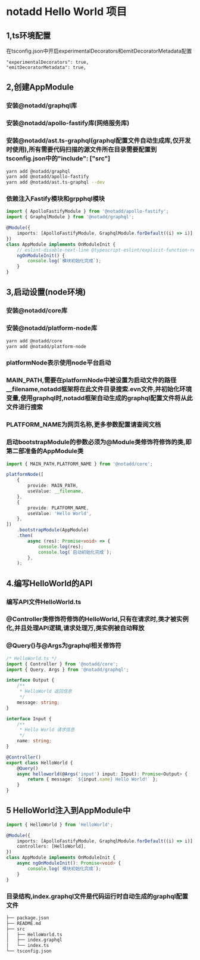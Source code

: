 # notadd Hello World 项目

## 1,ts环境配置

在tsconfig.json中开启experimentalDecorators和emitDecoratorMetadata配置

``` file
"experimentalDecorators": true,
"emitDecoratorMetadata": true,
```

## 2,创建AppModule

### 安装@notadd/graphql库

### 安装@notadd/apollo-fastify库(网络服务库)

### 安装@notadd/ast.ts-graphql(graphql配置文件自动生成库,仅开发时使用),所有需要代码扫描的源文件所在目录需要配置到tsconfig.json中的"include": ["src"]

``` bash
yarn add @notadd/graphql
yarn add @notadd/apollo-fastify
yarn add @notadd/ast.ts-graphql --dev
```

### 依赖注入Fastify模块和grpphql模块

``` typescript
import { ApolloFastifyModule } from '@notadd/apollo-fastify';
import { GraphqlModule } from '@notadd/graphql';

@Module({
    imports: [ApolloFastifyModule, GraphqlModule.forDefault((i) => i)],
})
class AppModule implements OnModuleInit {
    // eslint-disable-next-line @typescript-eslint/explicit-function-return-type
    ngOnModuleInit() {
        console.log(`模块初始化完成`);
    }
}
```

## 3,启动设置(node环境)

### 安装@notadd/core库

### 安装@notadd/platform-node库

``` bash
yarn add @notadd/core
yarn add @notadd/platform-node
```

### platformNode表示使用node平台启动

### MAIN_PATH,需要在platformNode中被设置为启动文件的路径__filename,notadd框架将在此文件目录搜索.evn文件,并初始化环境变量,使用graphql时,notadd框架自动生成的graphql配置文件将从此文件进行搜索

### PLATFORM_NAME为网页名称,更多参数配置请查阅文档

### 启动bootstrapModule的参数必须为@Module类修饰符修饰的类,即第二部准备的AppModule类

``` typescript
import { MAIN_PATH,PLATFORM_NAME } from '@notadd/core';

platformNode([
    {
        provide: MAIN_PATH,
        useValue: __filename,
    },
    {
        provide: PLATFORM_NAME,
        useValue: 'Hello World',
    },
])
    .bootstrapModule(AppModule)
    .then(
        async (res): Promise<void> => {
            console.log(res);
            console.log(`启动初始化完成`);
        },
    );
```

## 4.编写HelloWorld的API

### 编写API文件HelloWorld.ts

### @Controller类修饰符修饰的HelloWorld,只有在请求时,类才被实例化,并且处理API逻辑,请求处理万,类实例被自动释放

### @Query()与@Args为graphql相关修饰符

``` typescript
/* HelloWorld.ts */
import { Controller } from '@notadd/core';
import { Query, Args } from '@notadd/graphql';

interface Output {
    /**
     * HelloWorld 返回信息
     */
    message: string;
}

interface Input {
    /**
     * Hello World 请求信息
     */
    name: string;
}

@Controller()
export class HelloWorld {
    @Query()
    async helloworld(@Args('input') input: Input): Promise<Output> {
        return { message: `${input.name} Hello World!` };
    }
}

```

## 5 HelloWorld注入到AppModule中

``` typescript
import { HelloWorld } from 'HelloWorld';

@Module({
    imports: [ApolloFastifyModule, GraphqlModule.forDefault((i) => i)],
    controllers: [HelloWorld],
})
class AppModule implements OnModuleInit {
    async ngOnModuleInit(): Promise<void> {
        console.log(`模块初始化完成`);
    }
}
```

### 目录结构,index.graphql文件是代码运行时自动生成的graphql配置文件

``` bash
├── package.json
├── README.md
├── src
│   ├── HelloWorld.ts
│   ├── index.graphql
│   └── index.ts
└── tsconfig.json
```
